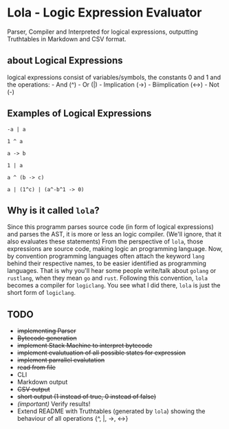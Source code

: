 # Lola - Logic Expression Evaluator
Parser, Compiler and Interpreted for logical expressions,
outputting Truthtables in Markdown and CSV format.

## about Logical Expressions
logical expressions consist of variables/symbols, the constants 0 and 1 and the operations:
    - And (^)
    - Or  (|)
    - Implication (->)
    - Biimplication (<->)
    - Not (-)

## Examples of Logical Expressions
```
-a | a

1 ^ a

a -> b

1 | a

a ^ (b -> c)

a | (1^c) | (a^-b^1 -> 0)
```

## Why is it called `lola`?
Since this programm parses source code (in form of logical expressions) and parses the AST, it is more or less an logic compiler. (We'll ignore, that it also evaluates these statements)
From the perspective of `lola`, those expressions are source code, making logic an programming language.
Now, by convention programming languages often attach the keyword `lang` behind their respective names, to be easier identified as programming languages.
That is why you'll hear some people write/talk about `golang` or `rustlang`, when they mean `go` and `rust`.
Following this convention, `lola` becomes a compiler for `logiclang`.
You see what I did there, `lola` is just the short form of `logiclang`.



## TODO
- ~~implementing Parser~~
- ~~Bytecode generation~~
- ~~implement Stack Machine to interpret bytecode~~
- ~~implement evalutuation of all possible states for expression~~
- ~~implement parrallel evalutation~~
- ~~read from file~~
- CLI
- Markdown output
- ~~CSV output~~
- ~~short output (1 instead of true, 0 instead of false)~~
- *(important)* Verify results!
- Extend README with Truthtables (generated by `lola`) showing the behaviour of all operations {^, |, ->, <->}
